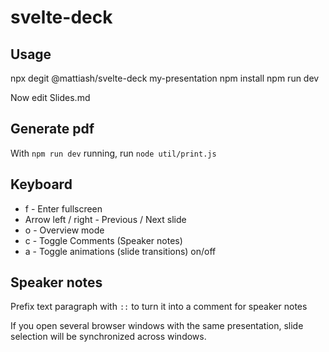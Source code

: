 # svelte-deck

## Usage

npx degit @mattiash/svelte-deck my-presentation
npm install
npm run dev

Now edit Slides.md

## Generate pdf

With `npm run dev` running, run `node util/print.js`

## Keyboard

-   f - Enter fullscreen
-   Arrow left / right - Previous / Next slide
-   o - Overview mode
-   c - Toggle Comments (Speaker notes)
-   a - Toggle animations (slide transitions) on/off

## Speaker notes

Prefix text paragraph with `::` to turn it into a comment for speaker notes

If you open several browser windows with the same presentation,
slide selection will be synchronized across windows.
